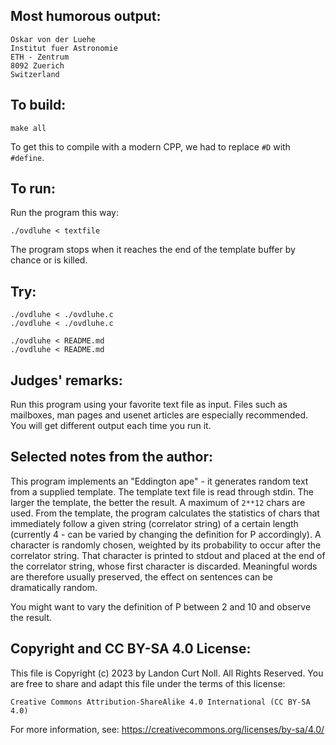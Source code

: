 ## Most humorous output:

	Oskar von der Luehe
	Institut fuer Astronomie
	ETH - Zentrum
	8092 Zuerich
	Switzerland

## To build:

	make all

To get this to compile with a modern CPP, we had to replace `#D` with `#define`.

## To run:

Run the program this way:

	./ovdluhe < textfile

The program stops when it reaches the end of the template buffer 
by chance or is killed.

## Try:

	./ovdluhe < ./ovdluhe.c
	./ovdluhe < ./ovdluhe.c

	./ovdluhe < README.md
	./ovdluhe < README.md


## Judges' remarks:

Run this program using your favorite text file as input.  Files
such as mailboxes, man pages and usenet articles are especially
recommended.  You will get different output each time you run it.



## Selected notes from the author:

This program implements an "Eddington ape" - it generates
random text from a supplied template.  The template text file
is read through stdin.  The larger the template, the better the
result.  A maximum of `2**12` chars are used. From the template,
the program calculates the statistics of chars that immediately
follow a given string (correlator string) of a certain length
(currently 4 - can be varied by changing the definition for P
accordingly).  A character is randomly chosen, weighted by its
probability to occur after the correlator string.  That
character is printed to stdout and placed at the end of the
correlator string, whose first character is discarded.
Meaningful words are therefore usually preserved, the effect on
sentences can be dramatically random.

You might want to vary the definition of P between 2 and 10 and
observe the result.

## Copyright and CC BY-SA 4.0 License:

This file is Copyright (c) 2023 by Landon Curt Noll.  All Rights Reserved.
You are free to share and adapt this file under the terms of this license:

    Creative Commons Attribution-ShareAlike 4.0 International (CC BY-SA 4.0)

For more information, see: https://creativecommons.org/licenses/by-sa/4.0/
